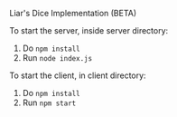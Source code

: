 Liar's Dice Implementation (BETA)

To start the server, inside server directory:

1. Do `npm install`
2. Run `node index.js`

To start the client, in client directory:

1. Do `npm install`
2. Run `npm start`
